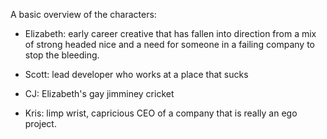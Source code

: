 A basic overview of the characters:

- Elizabeth: early career creative that has fallen into direction from a mix of strong headed nice and a need for someone in a failing company to stop the bleeding.

- Scott: lead developer who works at a place that sucks

- CJ: Elizabeth's gay jimminey cricket

- Kris: limp wrist, capricious CEO of a company that is really an ego project.
